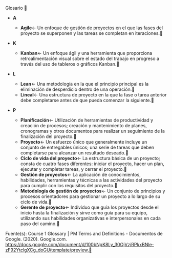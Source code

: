 Glosario 🗿

- **A**
    - **Agile**← Un enfoque de gestión de proyectos en el que las fases del proyecto se superponen y las tareas se completan en iteraciones.🗿
  
- **K**
    - **Kanban**← Un enfoque ágil y una herramienta que proporciona retroalimentación visual sobre el estado del trabajo en progreso a través del uso de tableros o gráficos Kanban.🗿

- **L**
    - **Lean**← Una metodología en la que el principio principal es la eliminación de desperdicio dentro de una operación.🗿
    - **Lineal**← Una estructura de proyecto en la que la fase o tarea anterior debe completarse antes de que pueda comenzar la siguiente.🗿

- **P**
    - **Planificación**← Utilización de herramientas de productividad y creación de procesos; creación y mantenimiento de planes, cronogramas y otros documentos para realizar un seguimiento de la finalización del proyecto.🗿
    - **Proyecto**← Un esfuerzo único que generalmente incluye un conjunto de entregables únicos; una serie de tareas que deben completarse para alcanzar un resultado deseado.🗿
    - **Ciclo de vida del proyecto**← La estructura básica de un proyecto; consta de cuatro fases diferentes: iniciar el proyecto, hacer un plan, ejecutar y completar tareas, y cerrar el proyecto.🗿
    - **Gestión de proyectos**← La aplicación de conocimientos, habilidades, herramientas y técnicas a las actividades del proyecto para cumplir con los requisitos del proyecto.🗿
    - **Metodología de gestión de proyectos**← Un conjunto de principios y procesos orientadores para gestionar un proyecto a lo largo de su ciclo de vida.🗿
    - **Gerente de proyecto**← Individuo que guía los proyectos desde el inicio hasta la finalización y sirve como guía para su equipo, utilizando sus habilidades organizativas e interpersonales en cada paso del camino.🗿


Fuente(s):
Course 1 Glossary | PM Terms and Definitions - Documentos de Google. (2020). Google.com. https://docs.google.com/document/d/100bNgK8Ly_30OjVzjRPkxBNle-zF92YtclgXCg_doGU/template/preview.🗿
